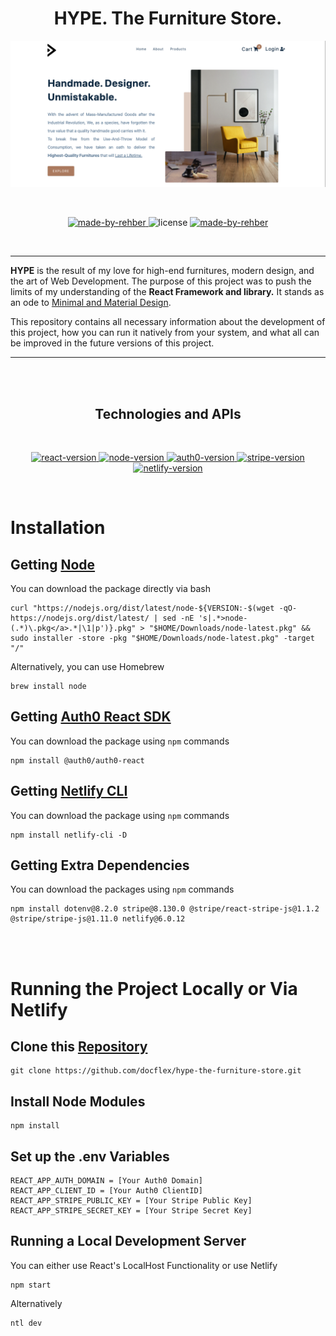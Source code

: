 <h1 align="center"> <b>HYPE. The Furniture Store.</b> </h1>

![Front-Page](src/assets/banner.png)

<br/>

<p align="center">
  <a href="https://github.com/docflex" target="_blank">
    <img alt="made-by-rehber" src="https://img.shields.io/badge/MADE%20BY-Rehber-blue?style=for-the-badge" />
  </a>
    <img alt="license" src="https://img.shields.io/badge/License-MIT-green.svg?style=for-the-badge" />
  <a href="https://hype-the-furniture-store.netlify.app/" target="_blank">
    <img alt="made-by-rehber" src="https://img.shields.io/badge/Hosted%20HERE-NETLIFY-blue?style=for-the-badge&logo=netlify" />
  </a>
</p>
<br/>

---

<b>HYPE</b> is the result of my love for high-end furnitures, modern design, and the art of Web Development. The purpose of this project was to push the limits of my understanding of the <b>React Framework and library.</b> It stands as an ode to <u>Minimal and Material Design</u>.

This repository contains all necessary information about the development of this project, how you can run it natively from your system, and what all can be improved in the future versions of this project.

---

<br/>
<br/>

<h2 align="center"><b>Technologies and APIs</b></h2>
<br>
<p align="center">
    <a href="https://github.com/facebook/react/blob/main/CHANGELOG.md#1702-march-22-2021" target="_blank">
        <img alt="react-version" src="https://img.shields.io/badge/React-17.0.2-blue?style=flat-square&logo=react" />
    </a>
    <a href="https://github.com/nodejs/node/blob/master/doc/changelogs/CHANGELOG_V16.md#16.14.0" target="_blank">
        <img alt="node-version" src="https://img.shields.io/badge/Node-16.13.2-green?style=flat-square&logo=node.js" />
    </a>
    <a href="https://auth0.com/releases/2202" target="_blank">
        <img alt="auth0-version" src="https://img.shields.io/badge/Auth0-2.40.0-red?style=flat-square&logo=auth0" />
    </a>
    <a href="https://stripe.com/docs/upgrades#api-changelog" target="_blank">
        <img alt="stripe-version" src="https://img.shields.io/badge/Stripe-8.205.0-blue?style=flat-square&logo=stripe" />
    </a>
    <a href="https://docs.netlify.com/cli/get-started/" target="_blank">
        <img alt="netlify-version" src="https://img.shields.io/badge/Netlify-11.0.0-teal?style=flat-square&logo=netlify" />
    </a>
</p>

<br/>

# Installation

## Getting [Node](https://nodejs.org/)

You can download the package directly via bash

```properties
curl "https://nodejs.org/dist/latest/node-${VERSION:-$(wget -qO- https://nodejs.org/dist/latest/ | sed -nE 's|.*>node-(.*)\.pkg</a>.*|\1|p')}.pkg" > "$HOME/Downloads/node-latest.pkg" && sudo installer -store -pkg "$HOME/Downloads/node-latest.pkg" -target "/"
```

Alternatively, you can use Homebrew

```properties
brew install node
```

## Getting [Auth0 React SDK](https://auth0.com/docs/quickstart/spa/react/01-login)

You can download the package using `npm` commands

```properties
npm install @auth0/auth0-react
```

## Getting [Netlify CLI](https://docs.netlify.com/cli/get-started//)

You can download the package using `npm` commands

```properties
npm install netlify-cli -D
```

## Getting Extra Dependencies

You can download the packages using `npm` commands

```properties
npm install dotenv@8.2.0 stripe@8.130.0 @stripe/react-stripe-js@1.1.2 @stripe/stripe-js@1.11.0 netlify@6.0.12
```
<br/>
<br/>

# Running the Project Locally or Via Netlify

## Clone this [Repository](https://github.com/docflex/hype-the-furniture-store.git)

```properties
git clone https://github.com/docflex/hype-the-furniture-store.git
```


## Install Node Modules

```properties
npm install
```

## Set up the .env Variables

```
REACT_APP_AUTH_DOMAIN = [Your Auth0 Domain]
REACT_APP_CLIENT_ID = [Your Auth0 ClientID]
REACT_APP_STRIPE_PUBLIC_KEY = [Your Stripe Public Key]
REACT_APP_STRIPE_SECRET_KEY = [Your Stripe Secret Key]
```

## Running a Local Development Server

You can either use React's LocalHost Functionality or use Netlify

```properties
npm start
```

Alternatively

```properties
ntl dev
```